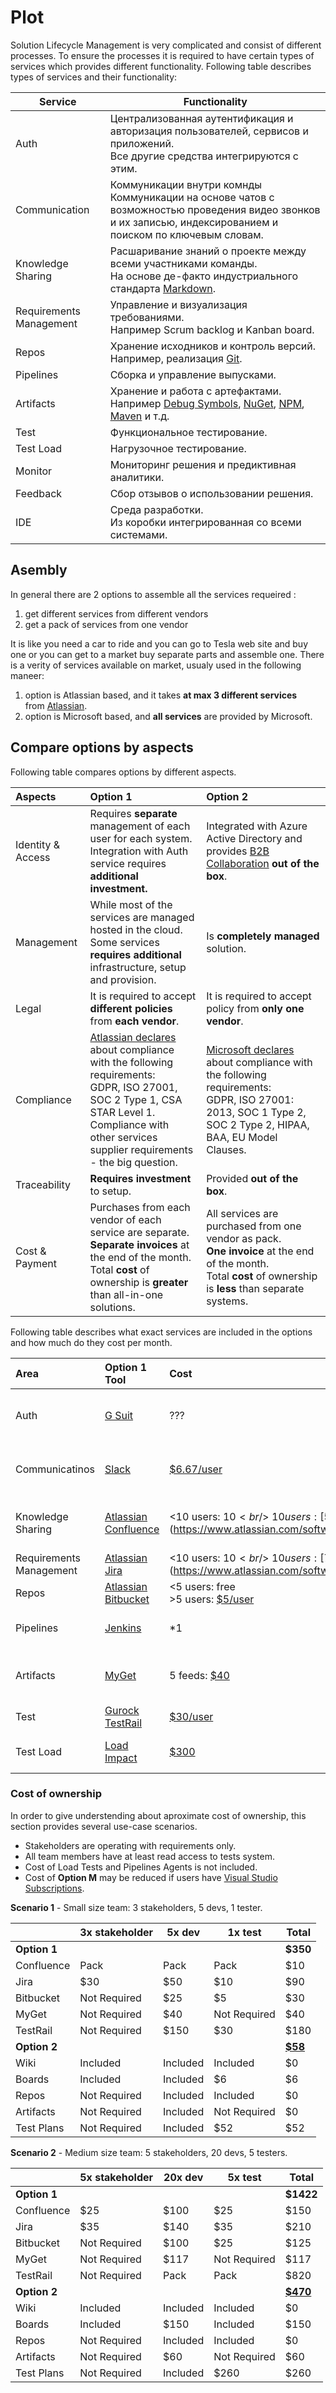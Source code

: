 # Plot

Solution Lifecycle Management is very complicated and consist of different processes.
To ensure the processes it is required to have certain types of services which provides different functionality.
Following table describes types of services and their functionality:

| Service                 | Functionality 
|-------------------------|--------------
| Auth                    | Централизованная аутентификация и авторизация пользователей, сервисов и приложений.</br>Все другие средства интегрируются с этим.
| Communication           | Коммуникации внутри комнды<br/>Коммуникации на основе чатов с возможностью проведения видео звонков и их записью, индексированием и поиском по ключевым словам.
| Knowledge Sharing       | Расшаривание знаний о проекте между всеми участниками команды.</br>На основе де-факто индустриального стандарта [Markdown](https://en.wikipedia.org/wiki/Markdown).
| Requirements Management | Управление и визуализация требованиями.</br>Например Scrum backlog и Kanban board.
| Repos                   | Хранение исходников и контроль версий.<br/>Например, реализация [Git](https://en.wikipedia.org/wiki/Git).
| Pipelines               | Сборка и управление выпусками.
| Artifacts               | Хранение и работа с артефактами.</br>Например [Debug Symbols](https://en.wikipedia.org/wiki/Debug_symbol), [NuGet](https://en.wikipedia.org/wiki/NuGet), [NPM](https://en.wikipedia.org/wiki/Npm_(software)), [Maven](https://en.wikipedia.org/wiki/Apache_Maven) и т.д.
| Test                    | Функциональное тестирование.
| Test Load               | Нагрузочное тестирование.
| Monitor                 | Мониторинг решения и предиктивная аналитики.
| Feedback                | Сбор отзывов о использовании решения.
| IDE                     | Среда разработки.</br>Из коробки интегрированная со всеми системами.

## Asembly

In general there are 2 options to assemble all the services requeired :

1. get different services from different vendors
2. get a pack of services from one vendor

It is like you need a car to ride and you can go to Tesla web site and buy one or you can get to a market buy separate parts and assemble one.
There is a verity of services available on market, usualy used in the following maneer:

1. option is Atlassian based, and it takes **at max 3 different services** from [Atlassian](https://www.atlassian.com/).
2. option is Microsoft based, and **all services** are provided by Microsoft.

## Compare options by aspects

Following table compares options by different aspects.

| Aspects            | Option 1 | Option 2 |
|:-------------------|:---------|:---------|
| Identity & Access  | Requires **separate** management of each user for each system.<br/>Integration with Auth service requires **additional investment.** | Integrated with Azure Active Directory and provides [B2B Collaboration](https://docs.microsoft.com/en-us/azure/active-directory/b2b/what-is-b2b) **out of the box**.
| Management         | While most of the services are managed hosted in the cloud.<br/>Some services **requires additional** infrastructure, setup and provision. | Is **completely managed** solution.
| Legal              | It is required to accept **different policies** from **each vendor**. | It is required to accept policy from **only one vendor**.
| Compliance         | [Atlassian declares](https://www.atlassian.com/trust/compliance) about compliance with the following requirements:<br/>GDPR, ISO 27001, SOC 2 Type 1, CSA STAR Level 1.<br/>Compliance with other services supplier requirements - the big question. | [Microsoft declares](https://docs.microsoft.com/en-us/azure/devops/articles/team-services-security-whitepaper?view=vsts#compliance-certifications) about compliance with the following requirements:<br/>GDPR, ISO 27001: 2013, SOC 1 Type 2, SOC 2 Type 2, HIPAA, BAA, EU Model Clauses.
| Traceability       | **Requires investment** to setup. | Provided **out of the box**.
| Cost & Payment     | Purchases from each vendor of each service are separate.<br/>**Separate invoices** at the end of the month.<br/>Total **cost** of ownership is **greater** than all-in-one solutions.| All services are purchased from one vendor as pack.<br/>**One invoice** at the end of the month.<br/>Total **cost** of ownership is **less** than separate systems.

Following table describes what exact services are included in the options and how much do they cost per month.

| Area                    | Option 1 Tool | Cost | Option 2 Tool | Cost
|:------------------------|:--------------|:-----|:--------------|:-----
| Auth                    | [G Suit](https://confluence.atlassian.com/cloud/security-with-g-suite-938859740.html) | ??? | [Active Directory](https://docs.microsoft.com/en-us/azure/active-directory/) | free: basic<br/>extra: [$1/user](https://azure.microsoft.com/en-us/pricing/details/active-directory/)
| Communicatinos          | [Slack](https://slack.com/) | [$6.67/user](https://slack.com/pricing) | [Teams](https://products.office.com/en-us/microsoft-teams/group-chat-software) | domain: [$5/user](https://products.office.com/en-us/microsoft-teams/free)<br/>guests: free
| Knowledge Sharing       | [Atlassian Confluence](https://www.atlassian.com/software/confluence) |\<10 users: $10<br/>\>10 users: [$5/user](https://www.atlassian.com/software/confluence/pricing) | [Wiki](https://azure.microsoft.com/en-us/services/devops/wiki/) |free: 5 users<br/>extra: [$6/user](https://marketplace.visualstudio.com/items?itemName=ms.vss-vstsuser#pricing)
| Requirements Management | [Atlassian Jira](https://jira.atlassian.com/) |\<10 users: $10<br/>\>10 users: [$7/user](https://www.atlassian.com/software/jira/pricing) | [Boards](https://azure.microsoft.com/en-us/services/devops/boards/) | Included
| Repos                   | [Atlassian Bitbucket](https://www.atlassian.com/software/bitbucket) |\<5 users: free<br/>\>5 users: [$5/user](https://www.atlassian.com/software/bitbucket/pricing?tab=cloud)| [Repos](https://azure.microsoft.com/en-us/services/devops/repos/) | Included
| Pipelines               | [Jenkins](https://jenkins.io/) | \*1 | [Pipelines](https://azure.microsoft.com/en-us/services/devops/pipelines/) | free: 1<br/>extra: [$40/pipe](https://marketplace.visualstudio.com/items?itemName=ms.build-release-hosted-pipelines#pricing)
| Artifacts               | [MyGet](https://www.myget.org) | 5 feeds: [$40](https://www.myget.org/pricing) | [Artifacts](https://azure.microsoft.com/en-us/services/devops/artifacts/) | free: 5 users<br/>extra: [$4/user](https://marketplace.visualstudio.com/items?itemName=ms.feed#pricing)
| Test                    | [Gurock TestRail](http://www.gurock.com/testrail/) | [$30/user](http://www.gurock.com/testrail/pricing/cloud/) | [Test Plans](https://azure.microsoft.com/en-us/services/devops/test-plans/) | [$52/user](https://marketplace.visualstudio.com/items?itemName=ms.vss-testmanager-web#pricing)
| Test Load               | [Load Impact](https://loadimpact.com/) | [$300](https://loadimpact.com/pricing) | [Load Tests](https://docs.microsoft.com/en-us/azure/devops/test/load-test/get-started-simple-cloud-load-test?view=vsts) | free: 20k<br/>extra: [$36/100k](https://docs.microsoft.com/en-us/vsts/billing/buy-load-testing-vs#_buy-load-testing)

### Cost of ownership

In order to give understending about aproximate cost of ownership, this section provides several use-case scenarios.

- Stakeholders are operating with requirements only.
- All team members have at least read access to tests system.
- Cost of Load Tests and Pipelines Agents is not included.
- Cost of **Option M** may be reduced if users have [Visual Studio Subscriptions](https://www.visualstudio.com/vs/pricing/).

**Scenario 1** - Small size team: 3 stakeholders, 5 devs, 1 tester.

|              | 3х stakeholder | 5х dev   | 1х test      | Total
|--------------|----------------|----------|--------------|------
| **Option 1** |                |          |              | **\$350**
| Confluence   | Pack           | Pack     | Pack         | \$10
| Jira         | \$30           | \$50     | \$10         | \$90
| Bitbucket    | Not Required   | \$25     | \$5          | \$30
| MyGet        | Not Required   | \$40     | Not Required | \$40
| TestRail     | Not Required   | \$150    | \$30         | \$180
| **Option 2** |                |          |              | [**\$58**](https://azure.com/e/e2fab501432549e9838fda96a28209fe)
| Wiki         | Included       | Included | Included     | \$0
| Boards       | Included       | Included | \$6          | \$6
| Repos        | Not Required   | Included | Included     | \$0
| Artifacts    | Not Required   | Included | Not Required | \$0
| Test Plans   | Not Required   | Included | \$52         | \$52

**Scenario 2** - Medium size team: 5 stakeholders, 20 devs, 5 testers.

|              | 5х stakeholder | 20х dev  | 5х test      | Total
|--------------|----------------|----------|--------------|------
| **Option 1** |                |          |              | **\$1422**
| Confluence   | \$25           | \$100    | \$25         | \$150
| Jira         | \$35           | \$140    | \$35         | \$210
| Bitbucket    | Not Required   | \$100    | \$25         | \$125
| MyGet        | Not Required   | \$117    | Not Required | \$117
| TestRail     | Not Required   | Pack     | Pack         | \$820
| **Option 2** |                |          |              | [**\$470**](https://azure.com/e/b924bc65abf04e2090a7d171aa9a2cac)
| Wiki         | Included       | Included | Included     | \$0
| Boards       | Included       | \$150    | Included     | \$150
| Repos        | Not Required   | Included | Included     | \$0
| Artifacts    | Not Required   | \$60     | Not Required | \$60
| Test Plans   | Not Required   | Included | \$260        | \$260